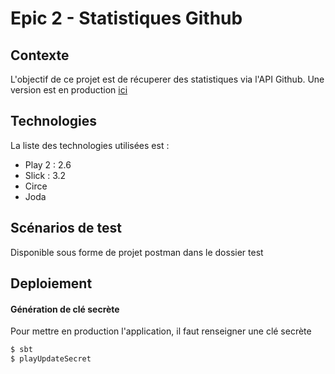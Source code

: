 # Epic 2 - Statistiques Github

## Contexte

L'objectif de ce projet est de récuperer des statistiques via l'API Github.
Une version est en production [ici](https://stats-github.herokuapp.com/)

## Technologies

La liste des technologies utilisées est :
    
  - Play 2 : 2.6
  - Slick : 3.2
  - Circe
  - Joda

## Scénarios de test

Disponible sous forme de projet postman dans le dossier test

## Deploiement

#### Génération de clé secrète

Pour mettre en production l'application, il faut renseigner une clé secrète
```sh
$ sbt
$ playUpdateSecret
```